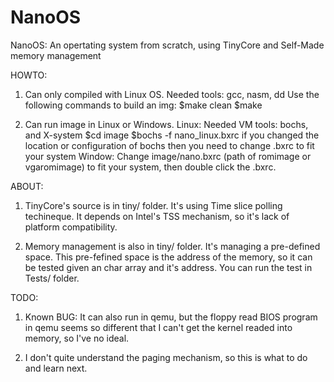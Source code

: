 # NanoOS
NanoOS: An opertating system from scratch, using TinyCore and Self-Made memory management

HOWTO:
1. Can only compiled with Linux OS. Needed tools:
 gcc, nasm, dd
  Use the following commands to build an img:
  $make clean
  $make
  
2. Can run image in Linux or Windows. 
 Linux:
 	Needed VM tools: bochs, and X-system
	$cd image
	$bochs -f nano_linux.bxrc
	if you changed the location or configuration of bochs then you need to change .bxrc  to fit your system
 Window:
 	Change image/nano.bxrc (path of romimage or vgaromimage) to fit your system, 
 	then double click the .bxrc.
 	
ABOUT:

1. TinyCore's source is in tiny/ folder. It's using Time slice polling techineque.
  It depends on Intel's TSS mechanism, so it's lack of platform compatibility.
  
2. Memory management is also in tiny/ folder. It's managing a pre-defined space. 
 This pre-fefined space is the address of the memory, so it can be tested given an
 char array and it's address. You can run the test in Tests/ folder.

TODO:
1. Known BUG:
 It can also run in qemu, but the floppy read BIOS program in qemu seems so different
 that I can't get the kernel readed into memory, so I've no ideal.
 
2. I don't quite understand the paging mechanism, so this is what to do and learn next.
